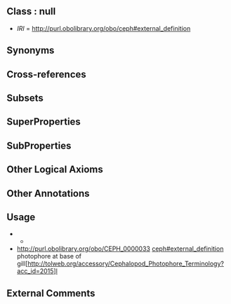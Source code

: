 
## Class : null

 * *IRI* = http://purl.obolibrary.org/obo/ceph#external_definition

## Synonyms


## Cross-references


## Subsets


## SuperProperties


## SubProperties


## Other Logical Axioms


## Other Annotations


## Usage

 * -
 * http://purl.obolibrary.org/obo/CEPH_0000033 [ceph#external_definition](../../ceph#external/on/ceph#external_definition.md) photophore at base of gill[http://tolweb.org/accessory/Cephalopod_Photophore_Terminology?acc_id=2015]l

## External Comments


